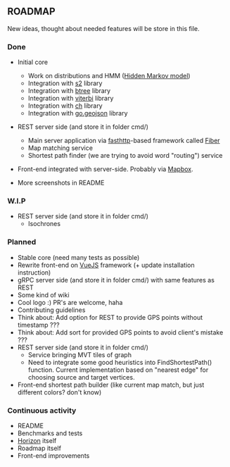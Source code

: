 ## ROADMAP
New ideas, thought about needed features will be store in this file.

### Done
* Initial core
    * Work on distributions and HMM ([Hidden Markov model](https://en.wikipedia.org/wiki/Hidden_Markov_model))
    * Integration with [s2](https://github.com/golang/geo#overview) library
    * Integration with [btree](https://github.com/google/btree#btree-implementation-for-go) library
    * Integration with [viterbi](https://github.com/LdDl/viterbi#viterbi) library
    * Integration with [ch](https://github.com/LdDl/ch) library
    * Integration with [go.geojson](https://github.com/paulmach/go.geojson#gogeojson) library

* REST server side (and store it in folder cmd/)
    * Main server application via [fasthttp](https://github.com/valyala/fasthttp#fasthttp-----)-based framework called [Fiber](https://github.com/gofiber/fiber)
    * Map matching service
    * Shortest path finder (we are trying to avoid word "routing") service

* Front-end integrated with server-side. Probably via [Mapbox](https://github.com/mapbox/mapbox-gl-js).
* More screenshots in README

### W.I.P
* REST server side (and store it in folder cmd/)
    * Isochrones

### Planned
* Stable core (need many tests as possible)
* Rewrite front-end on [VueJS](https://github.com/vuejs/vue) framework (+ update installation instruction)
* gRPC server side (and store it in folder cmd/) with same features as REST
* Some kind of wiki
* Cool logo :) PR's are welcome, haha
* Contributing guidelines
* Think about: Add option for REST to provide GPS points without timestamp ???
* Think about: Add sort for provided GPS points to avoid client's mistake ???
* REST server side (and store it in folder cmd/)
    * Service bringing MVT tiles of graph
    * Need to integrate some good heuristics into FindShortestPath() function. Current implementation based on "nearest edge" for choosing source and target vertices.
* Front-end shortest path builder (like current map match, but just different colors? don't know)

### Continuous activity
* README
* Benchmarks and tests
* [Horizon](cmd/horizon) itself
* Roadmap itself
* Front-end improvements